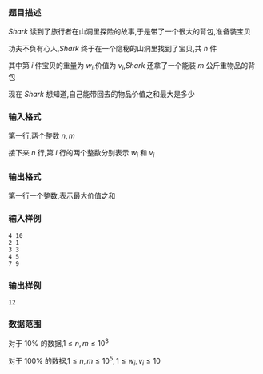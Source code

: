 ###  题目描述

$Shark$ 读到了旅行者在山洞里探险的故事,于是带了一个很大的背包,准备装宝贝

功夫不负有心人,$Shark$ 终于在一个隐秘的山洞里找到了宝贝,共 $n$ 件

其中第 $i$ 件宝贝的重量为 $w_i$,价值为 $v_i$,$Shark$ 还拿了一个能装 $m$ 公斤重物品的背包

现在 $Shark$ 想知道,自己能带回去的物品价值之和最大是多少

###  输入格式

第一行,两个整数 $n, m$

接下来 $n$ 行,第 $i$ 行的两个整数分别表示 $w_i$ 和 $v_i$

###  输出格式

第一行一个整数,表示最大价值之和

###  输入样例

```
4 10
2 1
3 3
4 5
7 9
```

###  输出样例

```
12
```

###  数据范围

对于 $10\%$ 的数据,$1 \leq n, m \leq 10^3$

对于 $100\%$ 的数据,$1 \leq n, m \leq 10^5, 1 \leq w_i, v_i \leq 10$